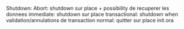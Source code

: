 Shutdown:
Abort: shutdown sur place + possibility de recuperer les donnees
immediate: shutdown sur place
transactional: shutdown when validation/annulations de transaction
normal: quitter sur place
init.ora